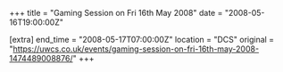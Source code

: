 +++
title = "Gaming Session on Fri 16th May 2008"
date = "2008-05-16T19:00:00Z"

[extra]
end_time = "2008-05-17T07:00:00Z"
location = "DCS"
original = "https://uwcs.co.uk/events/gaming-session-on-fri-16th-may-2008-1474489008876/"
+++



